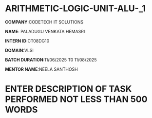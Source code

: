 # ARITHMETIC-LOGIC-UNIT-ALU-_1

**COMPANY**:CODETECH IT SOLUTIONS

**NAME**: PALADUGU VENKATA HEMASRI

**INTERN ID**:CT08DG10

**DOMAIN**:VLSI

**BATCH DURATION**:11/06/2025 T0 11/08/2025

**MENTOR NAME**:NEELA SANTHOSH

# ENTER DESCRIPTION OF TASK PERFORMED NOT LESS THAN 500 WORDS
